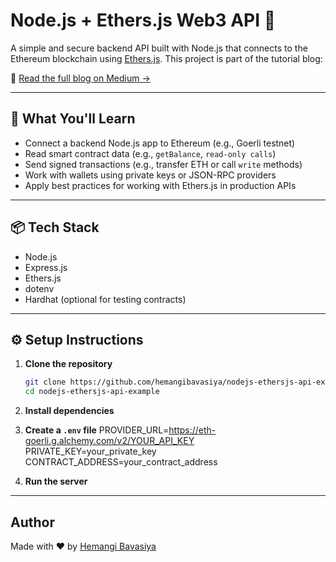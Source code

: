 # Node.js + Ethers.js Web3 API 🚀

A simple and secure backend API built with Node.js that connects to the Ethereum blockchain using [Ethers.js](https://docs.ethers.org/). This project is part of the tutorial blog:

📖 [Read the full blog on Medium →](https://medium.com/@hemangibavasiya08/df979f04f069?source=friends_link&sk=39f0d033b11c96d0ec9d7500674ab8de)

---

## 🔗 What You'll Learn

- Connect a backend Node.js app to Ethereum (e.g., Goerli testnet)
- Read smart contract data (e.g., `getBalance`, `read-only calls`)
- Send signed transactions (e.g., transfer ETH or call `write` methods)
- Work with wallets using private keys or JSON-RPC providers
- Apply best practices for working with Ethers.js in production APIs

---

## 📦 Tech Stack

- Node.js
- Express.js
- Ethers.js
- dotenv
- Hardhat (optional for testing contracts)

---

## ⚙️ Setup Instructions

1. **Clone the repository**
   ```bash
   git clone https://github.com/hemangibavasiya/nodejs-ethersjs-api-example.git
   cd nodejs-ethersjs-api-example

2. **Install dependencies**


3. **Create a `.env` file**
    PROVIDER_URL=https://eth-goerli.g.alchemy.com/v2/YOUR_API_KEY
    PRIVATE_KEY=your_private_key
    CONTRACT_ADDRESS=your_contract_address


4. **Run the server**

----

## Author

Made with ❤️ by [Hemangi Bavasiya](https://www.linkedin.com/in/hemangi-bavasiya/)


